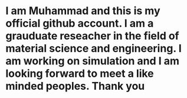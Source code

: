 # I am Muhammad and this is my official github account. I am a grauduate reseacher in the field of material science and engineering. I am working on simulation and I am looking forward to meet a like minded peoples. Thank you
